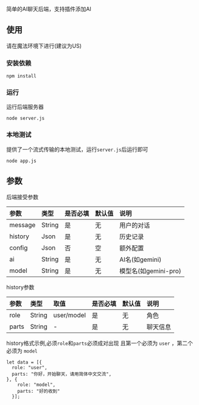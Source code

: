 
简单的AI聊天后端，支持插件添加AI

## 使用

请在魔法环境下进行(建议为US)

### 安装依赖
```
npm install
```
### 运行
运行后端服务器
```
node server.js
```

### 本地测试

提供了一个流式传输的本地测试，运行`server.js`后运行即可
```
node app.js
```

## 参数

后端接受参数

| 参数 | 类型 | 是否必填 | 默认值 | 说明 |
|:--|:--|:--|:--|:--|
| message | String | 是 | 无 | 用户的对话 |
| history | Json | 是 | 无 | 历史记录 |   
| config | Json | 否 | 空 | 额外配置 |
| ai | String | 是 | 无 | AI名(如gemini) |
| model | String | 是 | 无 | 模型名(如gemini-pro) |

history参数

| 参数 | 类型 | 取值 | 是否必填 | 默认值 | 说明 |
|:--|:--|:--|:--|:--|:--|
| role | String | user/model | 是 | 无 | 角色 |
| parts | String | - | 是 | 无 | 聊天信息 |

history格式示例,必须`role`和`parts`必须成对出现
且第一个必须为 `user` ，第二个必须为 `model`
```
let data = [{
  role: "user",
  parts: "你好，开始聊天，请用简体中文交流",
}, {
    role: "model",
    parts: "好的收到"
  }]; 
```
